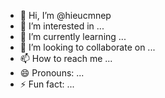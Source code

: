 - 👋 Hi, I’m @hieucmnep
- 👀 I’m interested in ...
- 🌱 I’m currently learning ...
- 💞️ I’m looking to collaborate on ...
- 📫 How to reach me ...
- 😄 Pronouns: ...
- ⚡ Fun fact: ...

<!---
hieucmnep/hieucmnep is a ✨ special ✨ repository because its `README.md` (this file) appears on your GitHub profile.
You can click the Preview link to take a look at your changes.
--->
